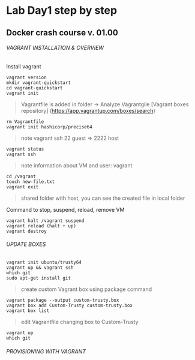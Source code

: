 # Lab Day1 step by step
## Docker crash course v. 01.00

###### VAGRANT INSTALLATION & OVERVIEW

Install vagrant
```
vagrant version
mkdir vagrant-quickstart
cd vagrant-quickstart
vagrant init
```
>Vagrantfile is added in folder -> Analyze Vagrantgile
> [Vagrant boxes repository] (https://app.vagrantup.com/boxes/search)

```
rm Vagrantfile
vagrant init hashicorp/precise64
```
>note vagrant ssh 22 guest => 2222 host
```
vagrant status
vagrant ssh
```
>note information about VM and user: vagrant
```
cd /vagrant
touch new-file.txt
vagrant exit
```
>shared folder with host, you can see the created file in local folder

Command to stop, suspend, reload, remove VM
```
vagrant halt /vagrant suspend
vagrant reload (halt + up)
vagrant destroy
```

###### UPDATE BOXES

```
vagrant init ubuntu/trusty64
vagrant up && vagrant ssh
which git
sudo apt-get install git
```
>create custom Vagrant box using package command
```
vagrant package --output custom-trusty.box
vagrant box add Custom-Trusty custom-trusty.box
vagrant box list
```
>edit Vagrantfile changing box to Custom-Trusty
```
vagrant up
which git
```

###### PROVISIONING WITH VAGRANT



